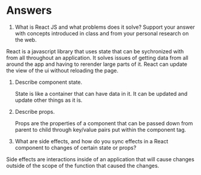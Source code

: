 # Answers

1. What is React JS and what problems does it solve? Support your answer with concepts introduced in class and from your personal research on the web.

  React is a javascript library that uses state that can be sychronized with from all throughout an application. It solves issues of getting data from all around the app and having to rerender large parts of it. React can update the view of the ui without reloading the page.

1. Describe component state.

	State is like a container that can have data in it. It can be updated and update other things as it is.

1. Describe props.

	Props are the properties of a component that can be passed down from parent to child through key/value pairs put within the component tag. 

1. What are side effects, and how do you sync effects in a React component to changes of certain state or props?

  Side effects are interactions inside of an application that will cause changes outside of the scope of the function that caused the changes.